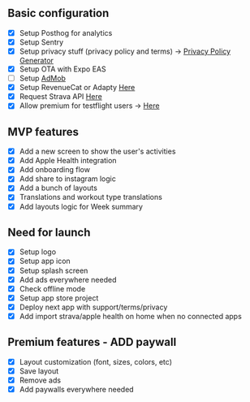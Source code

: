 ## Basic configuration

- [x] Setup Posthog for analytics
- [x] Setup Sentry
- [x] Setup privacy stuff (privacy policy and terms) -> [Privacy Policy Generator](https://www.privacypolicygenerator.info/)
- [x] Setup OTA with Expo EAS
- [ ] Setup [AdMob](https://github.com/invertase/react-native-google-mobile-ads)
- [x] Setup RevenueCat or Adapty [Here](https://community.revenuecat.com/general-questions-7/looking-for-guidance-on-integrating-subscriptions-in-app-without-login-5330)
- [x] Request Strava API [Here](https://share.hsforms.com/1VXSwPUYqSH6IxK0y51FjHwcnkd8)
- [x] Allow premium for testflight users -> [Here](https://github.com/jeremybarbet/expo-testflight)

## MVP features

- [x] Add a new screen to show the user's activities
- [x] Add Apple Health integration
- [x] Add onboarding flow
- [x] Add share to instagram logic
- [x] Add a bunch of layouts
- [x] Translations and workout type translations
- [x] Add layouts logic for Week summary

## Need for launch

- [x] Setup logo
- [x] Setup app icon
- [x] Setup splash screen
- [x] Add ads everywhere needed
- [x] Check offline mode
- [x] Setup app store project
- [x] Deploy next app with support/terms/privacy
- [x] Add import strava/apple health on home when no connected apps

## Premium features - ADD paywall

- [x] Layout customization (font, sizes, colors, etc)
- [x] Save layout
- [x] Remove ads
- [x] Add paywalls everywhere needed
